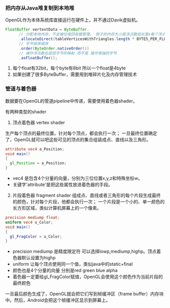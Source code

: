 ### 把内存从Java堆复制到本地堆

OpenGL作为本体系统库直接运行在硬件上，并不通过Davik虚拟机。

```java
FloatBuffer vertextData = ByteBuffer.
      // 分配本地内存，不会被垃圾回收器管理。 例子的内存大小是浮点数组长度x每个浮点数4个字节
      .allocateDirect(tableVerticesWithTriangles.length * BYTES_PER_FLOAT)
      // 字节排序顺序
      .order(ByteOrder.nativeOrder())
      // 操作浮点数在底层字节的映射 而不是 操作单独的字节
      .asFloatBuffer();
```

1. 每个float有32bit，每个byte有8bit 所以一个float是4byte
2. 如果创建了很多ByteBuffer，需要用到堆碎片化及内存管理技术

### 管道与着色器

数据要在OpenGL的管道pipeline中传递，需要使用着色器shader。

有两种类型的shader

1. 顶点着色器 vertex shader

  生产每个顶点的最终位置，针对每个顶点，都会执行一次；
  一旦最终位置确定了，OpenGL就可以吧这些可见的顶点的集合组装成点、直线以及三角形。

  ```glsl
  attribute vec4 a_Position;
  void main()
  {
    gl_Position = a_Position;
  }
  ```
  - vec4 是包含4个分量的向量，分别为三位位置x,y,z和特殊坐标w。
  - 关键字'attribute'是把这些属性放进着色器的手段。

2. 片段着色器 fragment shader
  组成点、直线或者三角形的每个片段生成最终的颜色，针对每个片段，他都会执行一次；
  一个片段是一个小的、单一颜色的长方形区域，类似计算机屏幕上的一个像素。

  ```glsl
  precision mediump float;
  uniform vec4 u_Color;
  void main()
  {
    gl_FragColor = u_Color;
  }
  ```

  - precision mediump 是精度限定符 可以选择lowp,mediump,highp。顶点着色器默认设置为highp
  - uniform 让每个顶点使用同一个值，类似java中的static+final 
  - 颜色也是4个分量的向量 分别是red green blue alpha
  - 着色器一定要给gl_FragColor赋值，OpenGL会使用这个颜色作为当前片段的最终颜色

一旦最后颜色生成了，OpenGL就会把它们写到帧缓冲区（frame buffer）内存块中。然后，Android会把这个帧缓冲区显示到屏幕上。
